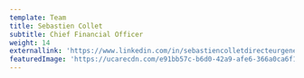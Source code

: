 ```yaml
---
template: Team
title: Sebastien Collet
subtitle: Chief Financial Officer
weight: 14
externallink: 'https://www.linkedin.com/in/sebastiencolletdirecteurgeneralceo/'
featuredImage: 'https://ucarecdn.com/e91bb57c-b6d0-42a9-afe6-366a0ca6f171/'
---
```


